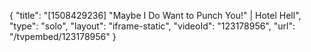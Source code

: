 {
    "title": "[1508429236] \"Maybe I Do Want to Punch You!\" | Hotel Hell",
    "type": "solo",
    "layout": "iframe-static",
    "videoId": "123178956",
    "url": "\/tvpembed\/123178956"
}